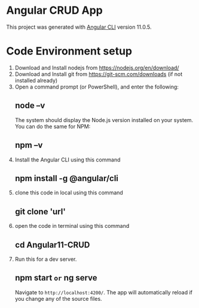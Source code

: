 # Angular CRUD App

This project was generated with [Angular CLI](https://github.com/angular/angular-cli) version 11.0.5.

# Code Environment setup

  1. Download and Install nodejs from https://nodejs.org/en/download/
  2. Download and Install git from https://git-scm.com/downloads (if not installed already)
  3. Open a command prompt (or PowerShell), and enter the following:
      ## node –v
      The system should display the Node.js version installed on your system. You can do the same for NPM:
      ## npm –v
  4. Install the Angular CLI using this command
      ## npm install -g @angular/cli
  5. clone this code in local  using this command
      ## git clone 'url'
  6. open the code in terminal using this command
      ## cd Angular11-CRUD
  7. Run this for a dev server. 
      ## npm start `or` ng serve
     Navigate to `http://localhost:4200/`. The app will automatically reload if you change any of the source files.

